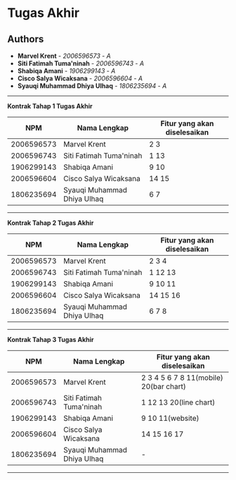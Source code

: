 # Tugas Akhir
## Authors
* **Marvel Krent** - *2006596573* - *A*
* **Siti Fatimah Tuma'ninah** - *2006596743* - *A*
* **Shabiqa Amani** - *1906299143* - *A*
* **Cisco Salya Wicaksana** - *2006596604* - *A*
* **Syauqi Muhammad Dhiya Ulhaq** - *1806235694* - *A*

---
**Kontrak Tahap 1 Tugas Akhir**

| NPM | Nama Lengkap | Fitur yang akan diselesaikan  |
| ----------| --- | ---------- | 
| 2006596573 | Marvel Krent | 2 3 |
| 2006596743 | Siti Fatimah Tuma'ninah | 1 13 |
| 1906299143 | Shabiqa Amani | 9 10 |
| 2006596604 | Cisco Salya Wicaksana | 14 15 |
| 1806235694 | Syauqi Muhammad Dhiya Ulhaq | 6 7 |
---
**Kontrak Tahap 2 Tugas Akhir**

| NPM | Nama Lengkap | Fitur yang akan diselesaikan  |
| ----------| --- | ---------- | 
| 2006596573 | Marvel Krent | 2 3 4 |
| 2006596743 | Siti Fatimah Tuma'ninah | 1 12 13 |
| 1906299143 | Shabiqa Amani | 9 10 11 |
| 2006596604 | Cisco Salya Wicaksana | 14 15 16 |
| 1806235694 | Syauqi Muhammad Dhiya Ulhaq | 6 7 8 |
---
**Kontrak Tahap 3 Tugas Akhir**

| NPM | Nama Lengkap | Fitur yang akan diselesaikan  |
| ----------| --- | ---------- | 
| 2006596573 | Marvel Krent | 2 3 4 5 6 7 8 11(mobile) 20(bar chart) |
| 2006596743 | Siti Fatimah Tuma'ninah | 1 12 13 20(line chart) |
| 1906299143 | Shabiqa Amani | 9 10 11(website) |
| 2006596604 | Cisco Salya Wicaksana | 14 15 16 17 |
| 1806235694 | Syauqi Muhammad Dhiya Ulhaq | - |
---